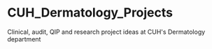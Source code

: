 # CUH_Dermatology_Projects
Clinical, audit, QIP and research project ideas at CUH's Dermatology department
